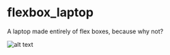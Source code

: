 # flexbox_laptop
A laptop made entirely of flex boxes, because why not?

![alt text](https://raw.githubusercontent.com/jffhtchr/flexbox_laptop/master/flexbox_laptop.png)



